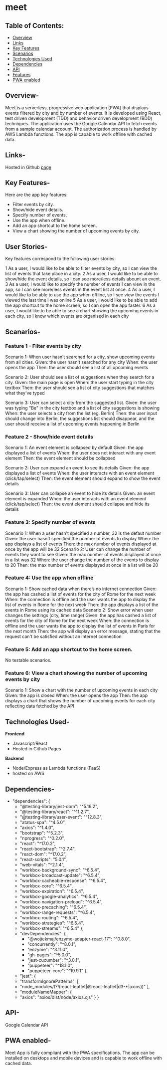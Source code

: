 # meet
## Table of Contents:
* [Overview](#overview)
* [Links](#links)
* [Key Features](#key_features)
* [Scenarios](#scenarios)
* [Technologies Used](#technologies_used)
* [Dependencies](#dependencies)
* [API](#api)
* [Features](#features)
* [PWA enabled](#pwa_enabled)

## Overview-
Meet is a serverless, progressive web application (PWA) that displays events filtered by city and by number of events. It is developed using React, test driven development (TDD) and behavior driven development (BDD) techniques. The application uses the Google Calendar API to fetch events from a sample calendar account. The authorization process is handled by AWS Lambda functions. The app is capable to work offline with cached data.

## Links-
Hosted in Github [page](https://HerRA17.github.io/meet)

## Key Features-
Here are the app key features:

* Filter events by city.
* Show/hide event details.
* Specify number of events.
* Use the app when offline.
* Add an app shortcut to the home screen.
* View a chart showing the number of upcoming events by city.

## User Stories-
Key features correspond to the following user stories:

1 As a user, I would like to be able to filter events by city, so I can view the list of events that take place in a city.
2 As a user, I would like to be able to show/hide the event details, so I can see more/less details abount an event.
3 As a user, I would like to specify the number of events I can view in the app, so I can see more/less events in the event list at once.
4 As a user, I would like to be able to use the app when offline, so I see view the events I viewed the last time I was online
5 As a user, I would like to be able to add the app shortcut to the home screen, so I can open the app faster.
6 As a user, I would like to be able to see a chart showing the upcoming events in each city, so I know which events are organised in each city

## Scanarios-
### Feature 1 - Filter events by city

Scenario 1: When user hasn’t searched for a city, show upcoming events from all cities.
Given: the user hasn't searched for any city
When: the user opens the app
Then: the user should see a list of all upcoming events

Scenario 2: User should see a list of suggestions when they search for a city.
Given: the main page is open
When: the user start typing in the city textbox
Then: the user should see a list of city suggestions that matches what they've typed

Scenario 3: User can select a city from the suggested list.
Given: the user was typing "Be" in the city textbox and a list of city suggestions is showing
When: the user selects a city from the list (eg. Berlin)
Then: the user input should change into Berlin, the suggestions list should disappear, and the user should receive a list of upcoming events happening in Berlin

### Feature 2 - Show/hide event details

Scenario 1: An event element is collapsed by default
Given: the app displayed a list of events
When: the user does not interact with any event element
Then: the event element should be collapsed

Scenario 2: User can expand an event to see its details
Given: the app displayed a list of events
When: the user interacts with an event element (click/tap/select)
Then: the event element should expand to show the event details

Scenario 3: User can collapse an event to hide its details
Given: an event element is expanded
When: the user interacts with an event element (click/tap/select)
Then: the event element should collapse and hide its details

### Feature 3: Specify number of events

Scenario 1: When a user hasn't specified a number, 32 is the defaut number
Given: the user hasn't specified the number of events to display
When: the app displays a list of events
Then: the max number of events displayed at once by the app will be 32
Scenario 2: User can change the number of events they want to see
Given: the max number of events displayed at once in a list was 32
When: the user change the number of the events to display to 20
Then: the max number of events displayed at once in a list will be 20

### Feature 4: Use the app when offline

Scenario 1: Show cached data when there’s no internet connection
Given: the app has cashed a list of events for the city of Rome for the next week
When: the connection is offline and the user wants the app to display the list of events in Rome for the next week
Then: the app displays a list of the events in Rome using its cached data
Scenario 2: Show error when user changes the settings (city, time range)
Given: the app has cashed a list of events for the city of Rome for the next week
When: the connection is offline and the user wants the app to display the list of events in Paris for the next month
Then: the app will display an error message, stating that the request can't be satisfied without an internet connection

### Feature 5: Add an app shortcut to the home screen.
No testable scenarios.

### Feature 6: View a chart showing the number of upcoming events by city

Scenario 1: Show a chart with the number of upcoming events in each city
Given: the app is closed
When: the user opens the app
Then: the app displays a chart that shows the number of upcoming events for each city reflecting data fetched by the API

## Technologies Used-
**Frontend**
* Javascript/React
* Hosted in Github Pages

**Backend**
* Node/Express as Lambda functions (FaaS)
* hosted on AWS

## Dependencies-
* "dependencies": {
  *  "@testing-library/jest-dom": "^5.16.2",
  *  "@testing-library/react": "^11.2.7",
  *  "@testing-library/user-event": "^12.8.3",
  *  "atatus-spa": "^4.5.0",
  *  "axios": "^1.4.0",
  *  "bootstrap": "^5.2.3",
  *  "nprogress": "^0.2.0",
  *  "react": "^17.0.2",
  *  "react-bootstrap": "^2.7.4",
  *  "react-dom": "^17.0.2",
  *  "react-scripts": "5.0.1",
  *  "web-vitals": "^2.1.4",
  *  "workbox-background-sync": "^6.5.4",
  *  "workbox-broadcast-update": "^6.5.4",
  *  "workbox-cacheable-response": "^6.5.4",
  *  "workbox-core": "^6.5.4",
  *  "workbox-expiration": "^6.5.4",
  *  "workbox-google-analytics": "^6.5.4",
  *  "workbox-navigation-preload": "^6.5.4",
  *  "workbox-precaching": "^6.5.4",
  *  "workbox-range-requests": "^6.5.4",
  *  "workbox-routing": "^6.5.4",
  *  "workbox-strategies": "^6.5.4",
  *  "workbox-streams": "^6.5.4"
  },
  * "devDependencies": {
    * "@wojtekmaj/enzyme-adapter-react-17": "^0.8.0",
    * "concurrently": "^8.0.1",
    * "enzyme": "^3.11.0",
    * "gh-pages": "^5.0.0",
    * "jest-cucumber": "^3.0.1",
    * "puppeteer": "^18.1.0",
    * "puppeteer-core": "^19.9.1"
  },
  * "jest": {
   * "transformIgnorePatterns": [
    *  "node_modules/(?!(react-leaflet|@react-leaflet|d3-*|axios))"
    ],
    * "moduleNameMapper": {
    *  "axios": "axios/dist/node/axios.cjs"
    }
  }
## API-
Google Calendar API

## PWA enabled-
Meet App is fully compliant with the PWA specifications. The app can be installed on desktops and mobile devices and is capable to work offline with cached data.